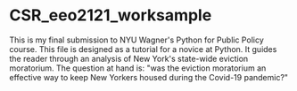# CSR_eeo2121_worksample
This is my final submission to NYU Wagner's Python for Public Policy course. This file is designed as a tutorial for a novice at Python. It guides the reader through an analysis of New York's state-wide eviction moratorium. The question at hand is: "was the eviction moratorium an effective way to keep New Yorkers housed during the Covid-19 pandemic?"
